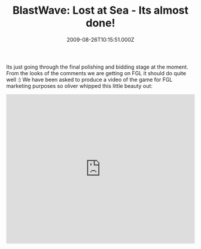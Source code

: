 ﻿---
coverImage: /images/fallback-post-header.png
date: '2009-08-26T10:15:51.000Z'
tags:
  - blastwave 2
  - flash
  - game
  - projects
  - teaser
title: 'BlastWave: Lost at Sea - Its almost done!'
oldUrl: /blastwave-lost-at-sea/blastwave-lost-at-sea-its-almost-done
---

Its just going through the final polishing and bidding stage at the moment. From the looks of the comments we are getting on FGL it should do quite well :) We have been asked to produce a video of the game for FGL marketing purposes so oliver whipped this little beauty out:

<!-- more -->

<iframe width="100%" height="400" src="https://www.youtube.com/embed/fedXnYSmr70" frameborder="0" allow="accelerometer; autoplay; clipboard-write; encrypted-media; gyroscope; picture-in-picture" allowfullscreen></iframe>
